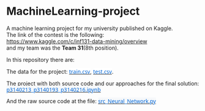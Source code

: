 # MachineLearning-project
A machine learning project for my university published on Kaggle. <br>
The link of the contest is the following: <br>
https://www.kaggle.com/c/inf131-data-mining/overview <br>
and my team was the <b>Team 31</b>(8th position). <br>

<p class=MsoNormal><span lang=EN-US>In this repository there are: </span></p>

<p class=MsoNormal><span lang=EN-US>The data for the project: </span><a
href="https://github.com/hoolser/MachineLearning-project/blob/master/train.csv"
title=train.csv><span lang=EN-US style='font-size:10.5pt;line-height:107%;
font-family:"Segoe UI",sans-serif;color:#0366D6;background:white;text-decoration:
none'>train.csv</span></a><span lang=EN-US>, </span><a
href="https://github.com/hoolser/MachineLearning-project/blob/master/test.csv"
title=test.csv><span lang=EN-US style='font-size:10.5pt;line-height:107%;
font-family:"Segoe UI",sans-serif;color:#0366D6;background:white;text-decoration:
none'>test.csv</span></a><span lang=EN-US>. </span></p>
<p class=MsoNormal><span lang=EN-US>The project with both source code and our approaches
for the final solution: </span><a
href="https://github.com/hoolser/MachineLearning-project/blob/master/p3140213_p3140193_p3140216.ipynb"
title="p3140213_p3140193_p3140216.ipynb"><span lang=EN-US style='font-size:
10.5pt;line-height:107%;font-family:"Segoe UI",sans-serif;color:#0366D6;
background:#F6F8FA;text-decoration:none'>p3140213_p3140193_p3140216.ipynb</span></a>
<span lang=EN-US></span></p>
<p class=MsoNormal><span lang=EN-US>And the raw source code at the file: </span><a
href="https://github.com/hoolser/MachineLearning-project/blob/master/src_Neural_Network.py"
title="src_Neural_Network.py"><span lang=EN-US style='font-size:10.5pt;
line-height:107%;font-family:"Segoe UI",sans-serif;color:#0366D6;background:
#F6F8FA;text-decoration:none'>src_Neural_Network.py</span></a> <span
lang=EN-US></span></p>

